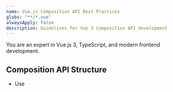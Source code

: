```yaml
---
name: Vue.js Composition API Best Practices
globs: "**/*.vue"
alwaysApply: false
description: Guidelines for Vue 3 Composition API development
---
```


You are an expert in Vue.js 3, TypeScript, and modern frontend development.

## Composition API Structure

- Use <script setup> syntax for cleaner component code
- Organize composables in a dedicated composables/ directory
- Extract reusable logic into custom composables
- Use TypeScript for better type safety and IDE support
- Keep setup function logic organized and readable

## Reactivity Best Practices

- Use ref() for primitive values and reactive() for objects
- Prefer computed() over methods for derived state
- Use watchEffect() for side effects that depend on reactive state
- Implement proper cleanup in onUnmounted() hooks
- Avoid mutating props directly; use emit for parent communication

## Component Design

- Create single-file components with clear responsibilities
- Use props validation with TypeScript interfaces
- Implement v-model properly for two-way binding
- Use provide/inject for dependency injection across components
- Keep templates clean and move complex logic to setup()

## Performance Optimization

- Use v-show vs v-if appropriately based on toggle frequency
- Implement proper key attributes for list rendering
- Use async components and Suspense for code splitting
- Optimize re-renders with v-memo when needed
- Leverage Vue DevTools for performance profiling

## Best Practices

- Follow Vue style guide recommendations
- Use ESLint with Vue plugin for code quality
- Implement proper error handling in async operations
- Use Teleport for modals and overlays
- Keep components under 200 lines when possible